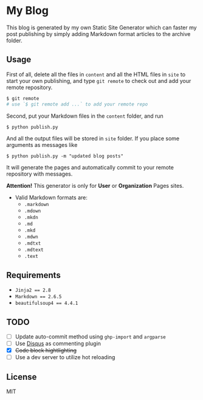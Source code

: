 My Blog
=======

This blog is generated by my own Static Site Generator which can
faster my post publishing by simply adding Markdown format articles
to the archive folder.

Usage
-----

First of all, delete all the files in `content` and all the HTML files
in `site` to start your own publishing, and type `git remote` to check
out and add your remote repository.

```bash
$ git remote
# use `$ git remote add ...` to add your remote repo
```

Second, put your Markdown files in the `content` folder, and run

```bash
$ python publish.py
```

And all the output files will be stored in `site` folder. If you place
some arguments as messages like

```
$ python publish.py -m "updated blog posts"
```

It will generate the pages and automatically commit to your remote
repository with messages.

**Attention!** This generator is only for **User** or **Organization**
Pages sites.

- Valid Markdown formats are:
    + `.markdown`
    + `.mdown`
    + `.mkdn`
    + `.md`
    + `.mkd`
    + `.mdwn`
    + `.mdtxt`
    + `.mdtext`
    + `.text`

Requirements
------------

- `Jinja2 == 2.8`
- `Markdown == 2.6.5`
- `beautifulsoup4 == 4.4.1`

TODO
----

* [ ] Update auto-commit method using `ghp-import` and `argparse`
* [ ] Use [Disqus](https://disqus.com/) as commenting plugin
* [x] ~~Code block hightlighting~~
* [ ] Use a dev server to utilize hot reloading

License
-------

MIT
